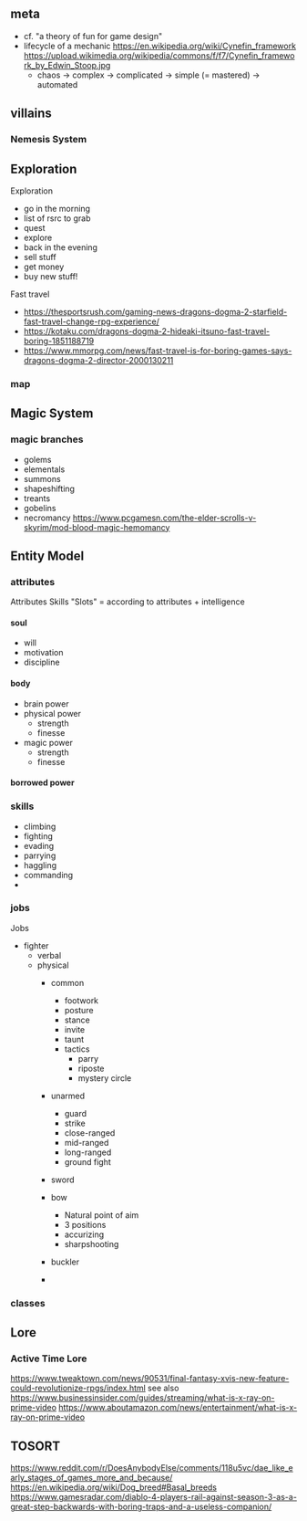 
## meta
- cf. "a theory of fun for game design"
- lifecycle of a mechanic https://en.wikipedia.org/wiki/Cynefin_framework  https://upload.wikimedia.org/wikipedia/commons/f/f7/Cynefin_framework_by_Edwin_Stoop.jpg
  - chaos -> complex -> complicated -> simple (= mastered) -> automated

## villains

### Nemesis System


## Exploration

Exploration
- go in the morning
- list of rsrc to grab
- quest
- explore
- back in the evening
- sell stuff
- get money
- buy new stuff!

Fast travel
* https://thesportsrush.com/gaming-news-dragons-dogma-2-starfield-fast-travel-change-rpg-experience/
* https://kotaku.com/dragons-dogma-2-hideaki-itsuno-fast-travel-boring-1851188719
* https://www.mmorpg.com/news/fast-travel-is-for-boring-games-says-dragons-dogma-2-director-2000130211


### map


## Magic System

### magic branches

* golems
* elementals
* summons
* shapeshifting
* treants
* gobelins
* necromancy
https://www.pcgamesn.com/the-elder-scrolls-v-skyrim/mod-blood-magic-hemomancy



## Entity Model

### attributes

Attributes
Skills
"Slots" = according to attributes + intelligence

#### soul
- will
- motivation
- discipline

#### body

- brain power
- physical power
  - strength
  - finesse
- magic power
  - strength
  - finesse

#### borrowed power


### skills

- climbing
- fighting
- evading
- parrying
- haggling
- commanding
-

### jobs

Jobs
- fighter
  - verbal
  - physical
    - common
      - footwork
      - posture
      - stance
      - invite
      - taunt
      - tactics
        - parry
        - riposte
        - mystery circle
    - unarmed
      - guard
      - strike
      - close-ranged
      - mid-ranged
      - long-ranged
      - ground fight

    - sword
    - bow
      - Natural point of aim
      - 3 positions
      - accurizing
      - sharpshooting
    - buckler
    -

### classes


## Lore

### Active Time Lore
https://www.tweaktown.com/news/90531/final-fantasy-xvis-new-feature-could-revolutionize-rpgs/index.html
see also https://www.businessinsider.com/guides/streaming/what-is-x-ray-on-prime-video https://www.aboutamazon.com/news/entertainment/what-is-x-ray-on-prime-video


## TOSORT


https://www.reddit.com/r/DoesAnybodyElse/comments/118u5vc/dae_like_early_stages_of_games_more_and_because/
https://en.wikipedia.org/wiki/Dog_breed#Basal_breeds
https://www.gamesradar.com/diablo-4-players-rail-against-season-3-as-a-great-step-backwards-with-boring-traps-and-a-useless-companion/
